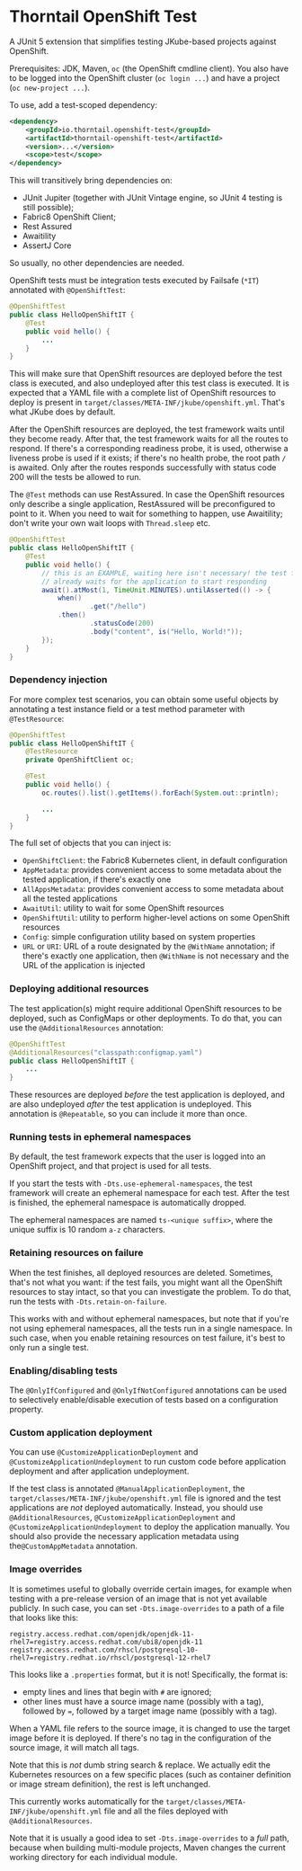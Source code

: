 # Thorntail OpenShift Test

A JUnit 5 extension that simplifies testing JKube-based projects against OpenShift.

Prerequisites: JDK, Maven, `oc` (the OpenShift cmdline client).
You also have to be logged into the OpenShift cluster (`oc login ...`) and have a project (`oc new-project ...`).

To use, add a test-scoped dependency:

```xml
<dependency>
    <groupId>io.thorntail.openshift-test</groupId>
    <artifactId>thorntail-openshift-test</artifactId>
    <version>...</version>
    <scope>test</scope>
</dependency>
```

This will transitively bring dependencies on:

- JUnit Jupiter (together with JUnit Vintage engine, so JUnit 4 testing is still possible);
- Fabric8 OpenShift Client;
- Rest Assured
- Awaitility
- AssertJ Core

So usually, no other dependencies are needed.

OpenShift tests must be integration tests executed by Failsafe (`*IT`) annotated with `@OpenShiftTest`:

```java
@OpenShiftTest
public class HelloOpenShiftIT {
    @Test
    public void hello() {
        ...
    }
}
```

This will make sure that OpenShift resources are deployed before the test class is executed, and also undeployed after this test class is executed.
It is expected that a YAML file with a complete list of OpenShift resources to deploy is present in `target/classes/META-INF/jkube/openshift.yml`.
That's what JKube does by default.

After the OpenShift resources are deployed, the test framework waits until they become ready.
After that, the test framework waits for all the routes to respond.
If there's a corresponding readiness probe, it is used, otherwise a liveness probe is used if it exists; if there's no health probe, the root path `/` is awaited.
Only after the routes responds successfully with status code 200 will the tests be allowed to run.

The `@Test` methods can use RestAssured.
In case the OpenShift resources only describe a single application, RestAssured will be preconfigured to point to it.
When you need to wait for something to happen, use Awaitility; don't write your own wait loops with `Thread.sleep` etc.

```java
@OpenShiftTest
public class HelloOpenShiftIT {
    @Test
    public void hello() {
        // this is an EXAMPLE, waiting here isn't necessary! the test framework
        // already waits for the application to start responding
        await().atMost(1, TimeUnit.MINUTES).untilAsserted(() -> {
            when()
                    .get("/hello")
            .then()
                    .statusCode(200)
                    .body("content", is("Hello, World!"));
        });
    }
}
```

### Dependency injection

For more complex test scenarios, you can obtain some useful objects by annotating a test instance field or a test method parameter with `@TestResource`:

```java
@OpenShiftTest
public class HelloOpenShiftIT {
    @TestResource
    private OpenShiftClient oc;

    @Test
    public void hello() {
        oc.routes().list().getItems().forEach(System.out::println);

        ...
    }
}
```

The full set of objects that you can inject is:

- `OpenShiftClient`: the Fabric8 Kubernetes client, in default configuration
- `AppMetadata`: provides convenient access to some metadata about the tested application, if there's exactly one
- `AllAppsMetadata`: provides convenient access to some metadata about all the tested applications
- `AwaitUtil`: utility to wait for some OpenShift resources
- `OpenShiftUtil`: utility to perform higher-level actions on some OpenShift resources
- `Config`: simple configuration utility based on system properties
- `URL` or `URI`: URL of a route designated by the `@WithName` annotation; if there's exactly one application, then `@WithName` is not necessary and the URL of the application is injected

### Deploying additional resources

The test application(s) might require additional OpenShift resources to be deployed, such as ConfigMaps or other deployments.
To do that, you can use the `@AdditionalResources` annotation:

```java
@OpenShiftTest
@AdditionalResources("classpath:configmap.yaml")
public class HelloOpenShiftIT {
    ...
}
```

These resources are deployed _before_ the test application is deployed, and are also undeployed _after_ the test application is undeployed.
This annotation is `@Repeatable`, so you can include it more than once.

### Running tests in ephemeral namespaces

By default, the test framework expects that the user is logged into an OpenShift project, and that project is used for all tests.

If you start the tests with `-Dts.use-ephemeral-namespaces`, the test framework will create an ephemeral namespace for each test.
After the test is finished, the ephemeral namespace is automatically dropped.

The ephemeral namespaces are named `ts-<unique suffix>`, where the unique suffix is 10 random `a-z` characters.

### Retaining resources on failure

When the test finishes, all deployed resources are deleted.
Sometimes, that's not what you want: if the test fails, you might want all the OpenShift resources to stay intact, so that you can investigate the problem.
To do that, run the tests with `-Dts.retain-on-failure`.

This works with and without ephemeral namespaces, but note that if you're not using ephemeral namespaces, all the tests run in a single namespace.
In such case, when you enable retaining resources on test failure, it's best to only run a single test.

### Enabling/disabling tests

The `@OnlyIfConfigured` and `@OnlyIfNotConfigured` annotations can be used to selectively enable/disable execution of tests based on a configuration property.

### Custom application deployment

You can use `@CustomizeApplicationDeployment` and `@CustomizeApplicationUndeployment` to run custom code before application deployment and after application undeployment.

If the test class is annotated `@ManualApplicationDeployment`, the `target/classes/META-INF/jkube/openshift.yml` file is ignored and the test applications are _not_ deployed automatically.
Instead, you should use `@AdditionalResources`, `@CustomizeApplicationDeployment` and `@CustomizeApplicationUndeployment` to deploy the application manually.
You should also provide the necessary application metadata using  the`@CustomAppMetadata` annotation.

### Image overrides

It is sometimes useful to globally override certain images, for example when testing with a pre-release version of an image that is not yet available publicly.
In such case, you can set `-Dts.image-overrides` to a path of a file that looks like this:

```
registry.access.redhat.com/openjdk/openjdk-11-rhel7=registry.access.redhat.com/ubi8/openjdk-11
registry.access.redhat.com/rhscl/postgresql-10-rhel7=registry.redhat.io/rhscl/postgresql-12-rhel7
```

This looks like a `.properties` format, but it is not!
Specifically, the format is:

- empty lines and lines that begin with `#` are ignored;
- other lines must have a source image name (possibly with a tag), followed by `=`, followed by a target image name (possibly with a tag).

When a YAML file refers to the source image, it is changed to use the target image before it is deployed.
If there's no tag in the configuration of the source image, it will match all tags.

Note that this is _not_ dumb string search & replace.
We actually edit the Kubernetes resources on a few specific places (such as container definition or image stream definition), the rest is left unchanged.

This currently works automatically for the `target/classes/META-INF/jkube/openshift.yml` file and all the files deployed with `@AdditionalResources`.

Note that it is usually a good idea to set `-Dts.image-overrides` to a _full_ path, because when building multi-module projects, Maven changes the current working directory for each individual module.
